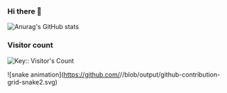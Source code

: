 ### Hi there 👋
![Anurag's GitHub stats](https://github-readme-stats.vercel.app/api?username=devhiep8181&show_icons=true&theme=tokyonight)

### Visitor count
<img src="https://profile-counter.deno.dev/:yourkey:/count.svg" alt="Key:: Visitor's Count" />

![snake animation](https://github.com/<seu devhiep8181>/<seu devhiep8181>/blob/output/github-contribution-grid-snake2.svg)



